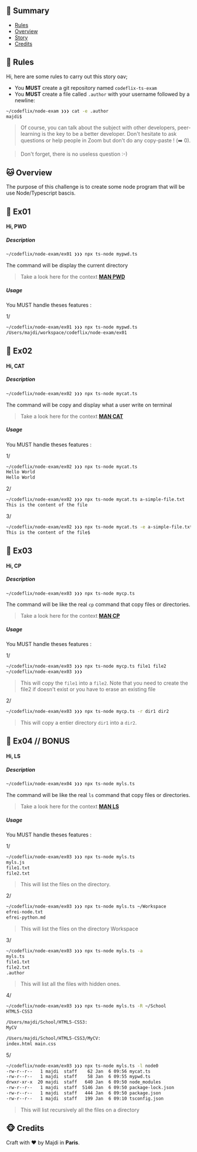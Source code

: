 ## <a name='TOC'>🐼 Summary</a>

* [Rules](#rules)
* [Overview](#overview)
* [Story](#story)
* [Credits](#credits)

## <a name='overview'>🦊 Rules</a>

Hi, here are some rules to carry out this story oav;

* You **MUST** create a git repository named `codeflix-ts-exam`
* You **MUST** create a file called `.author` with your username followed by a newline:

```sh
~/codeflix/node-exam ❯❯❯ cat -e .author
majdi$
```

> Of course, you can talk about the subject with other developers, peer-learning is
> the key to be a better developer. Don't hesitate to ask questions or help people in Zoom but don't do any copy-paste ! (➡️ 0).

> Don't forget, there is no useless question :-)

## <a name='overview'>🐱 Overview</a>

The purpose of this challenge is to create some node program that will be use Node/Typescript bascis.

## <a name='ex01'>🐨 Ex01</a>

#### Hi, PWD

##### Description

```sh
~/codeflix/node-exam/ex01 ❯❯❯ npx ts-node mypwd.ts
```

The command will be display the current directory

> Take a look here for the context [**MAN PWD**](http://www.linux-france.org/article/man-fr/man1/pwd-1.html)

##### Usage

You MUST handle theses features : 

1/

```sh
~/codeflix/node-exam/ex01 ❯❯❯ npx ts-node mypwd.ts
/Users/majdi/workspace/codeflix/node-exam/ex01
```

## <a name='ex02'>🐨 Ex02</a>

#### Hi, CAT

##### Description

```sh
~/codeflix/node-exam/ex02 ❯❯❯ npx ts-node mycat.ts
```

The command will be copy and display what a user write on terminal

> Take a look here for the context [**MAN CAT**](http://www.linux-france.org/article/man-fr/man1/cat-1.html)

##### Usage

You MUST handle theses features : 

1/

```sh
~/codeflix/node-exam/ex02 ❯❯❯ npx ts-node mycat.ts
Hello World
Hello World
```

2/

```sh
~/codeflix/node-exam/ex02 ❯❯❯ npx ts-node mycat.ts a-simple-file.txt
This is the content of the file
```

3/

```sh
~/codeflix/node-exam/ex02 ❯❯❯ npx ts-node mycat.ts -e a-simple-file.txt
This is the content of the file$
```


## <a name='ex03'>🐨 Ex03</a>

#### Hi, CP

##### Description

```sh
~/codeflix/node-exam/ex03 ❯❯❯ npx ts-node mycp.ts
```

The command will be like the real `cp` command that copy files or directories.

> Take a look here for the context [**MAN CP**](http://www.linux-france.org/article/man-fr/man1/cp-1.html)

##### Usage

You MUST handle theses features : 

1/

```sh
~/codeflix/node-exam/ex03 ❯❯❯ npx ts-node mycp.ts file1 file2
~/codeflix/node-exam/ex03 ❯❯❯
```

> This will copy the `file1` into a `file2`.
> Note that you need to create the file2 if doesn't exist or you have to erase an existing file

2/

```sh
~/codeflix/node-exam/ex03 ❯❯❯ npx ts-node mycp.ts -r dir1 dir2
```

> This will copy a entier directory `dir1` into a `dir2`.

## <a name='ex04'>🐨 Ex04 // BONUS</a>

#### Hi, LS

##### Description

```sh
~/codeflix/node-exam/ex04 ❯❯❯ npx ts-node myls.ts
```

The command will be like the real `ls` command that copy files or directories.

> Take a look here for the context [**MAN LS**](http://www.linux-france.org/article/man-fr/man1/ls-1.html)

##### Usage

You MUST handle theses features : 

1/

```sh
~/codeflix/node-exam/ex03 ❯❯❯ npx ts-node myls.ts
myls.js
file1.txt
file2.txt
```

> This will list the files on the directory.

2/

```sh
~/codeflix/node-exam/ex03 ❯❯❯ npx ts-node myls.ts ~/Workspace
efrei-node.txt
efrei-python.md
```

> This will list the files on the directory Workspace

3/

```sh
~/codeflix/node-exam/ex03 ❯❯❯ npx ts-node myls.ts -a
myls.ts
file1.txt
file2.txt
.author
```

> This will list all the files with hidden ones.

4/

```sh
~/codeflix/node-exam/ex03 ❯❯❯ npx ts-node myls.ts -R ~/School
HTML5-CSS3

/Users/majdi/School/HTML5-CSS3:
MyCV

/Users/majdi/School/HTML5-CSS3/MyCV:
index.html main.css
```

5/

```sh
~/codeflix/node-exam/ex03 ❯❯❯ npx ts-node myls.ts -l node0
-rw-r--r--   1 majdi  staff    62 Jan  6 09:56 mycat.ts
-rw-r--r--   1 majdi  staff    58 Jan  6 09:55 mypwd.ts
drwxr-xr-x  20 majdi  staff   640 Jan  6 09:50 node_modules
-rw-r--r--   1 majdi  staff  5146 Jan  6 09:50 package-lock.json
-rw-r--r--   1 majdi  staff   444 Jan  6 09:50 package.json
-rw-r--r--   1 majdi  staff   199 Jan  6 09:10 tsconfig.json
```

> This will list recursively all the files on a directory

## <a name='credits'>🐵 Credits</a>

Craft with :heart: by Majdi in **Paris**.
